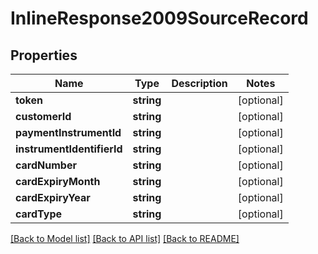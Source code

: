 # InlineResponse2009SourceRecord

## Properties
Name | Type | Description | Notes
------------ | ------------- | ------------- | -------------
**token** | **string** |  | [optional] 
**customerId** | **string** |  | [optional] 
**paymentInstrumentId** | **string** |  | [optional] 
**instrumentIdentifierId** | **string** |  | [optional] 
**cardNumber** | **string** |  | [optional] 
**cardExpiryMonth** | **string** |  | [optional] 
**cardExpiryYear** | **string** |  | [optional] 
**cardType** | **string** |  | [optional] 

[[Back to Model list]](../README.md#documentation-for-models) [[Back to API list]](../README.md#documentation-for-api-endpoints) [[Back to README]](../README.md)


